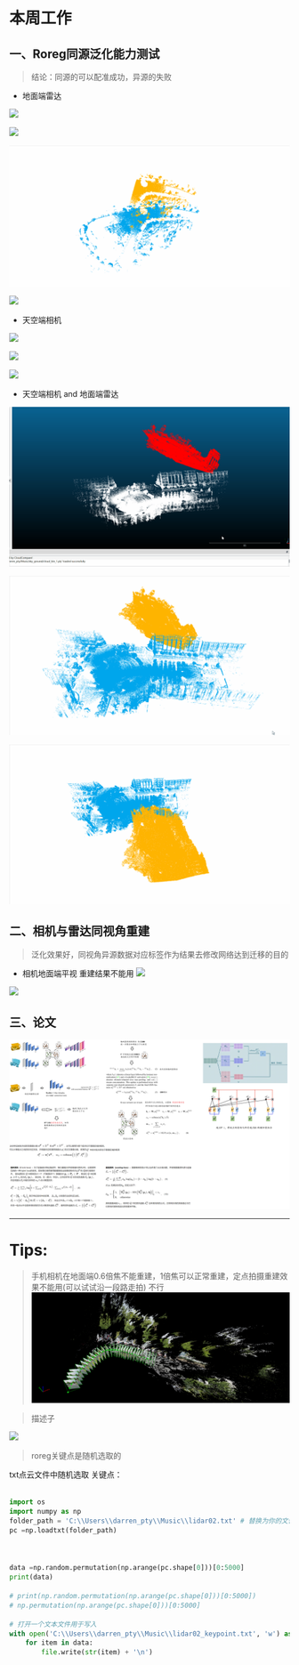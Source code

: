 # 本周工作

## 一、Roreg同源泛化能力测试
> 结论：同源的可以配准成功，异源的失败
- 地面端雷达

![](https://github.com/Darren-pty/Research/blob/main/Learning%20of%20way/Semester/picture/99.png) 

![](https://github.com/Darren-pty/Research/blob/main/Learning%20of%20way/Semester/picture/gif/1.gif) 

![](https://github.com/Darren-pty/Research/blob/main/Learning%20of%20way/Semester/picture/gif/2.gif) 

![](https://github.com/Darren-pty/Research/blob/main/Learning%20of%20way/Semester/picture/gif/3.gif) 

- 天空端相机

![](https://github.com/Darren-pty/Research/blob/main/Learning%20of%20way/Semester/picture/gif/4.gif) 

![](https://github.com/Darren-pty/Research/blob/main/Learning%20of%20way/Semester/picture/gif/5.gif) 


![](https://github.com/Darren-pty/Research/blob/main/Learning%20of%20way/Semester/picture/gif/6.gif) 


- 天空端相机 and 地面端雷达

![](https://github.com/Darren-pty/Research/blob/main/Learning%20of%20way/Semester/picture/gif/7.gif) 

![](https://github.com/Darren-pty/Research/blob/main/Learning%20of%20way/Semester/picture/gif/8.gif) 

![](https://github.com/Darren-pty/Research/blob/main/Learning%20of%20way/Semester/picture/gif/9.gif) 


## 二、相机与雷达同视角重建
> 泛化效果好，同视角异源数据对应标签作为结果去修改网络达到迁移的目的

- 相机地面端平视 重建结果不能用
![](https://github.com/Darren-pty/Research/blob/main/Learning%20of%20way/Semester/picture/gif/10.gif) 

![](https://github.com/Darren-pty/Research/blob/main/Learning%20of%20way/Semester/picture/gif/11.gif) 



## 三、论文

![PREDATOR: Registration of 3D Point Clouds with Low Overlap](https://github.com/Darren-pty/Research/blob/main/Learning%20of%20way/Semester/picture/101.png) 




--- 

# Tips:
> 手机相机在地面端0.6倍焦不能重建，1倍焦可以正常重建，定点拍摄重建效果不能用(可以试试沿一段路走拍)  不行
![](https://github.com/Darren-pty/Research/blob/main/Learning%20of%20way/Semester/picture/103.png) 



> 描述子

![](https://github.com/Darren-pty/Research/blob/main/Learning%20of%20way/Semester/picture/100.png) 




> roreg关键点是随机选取的

txt点云文件中随机选取 关键点：
```python

import os
import numpy as np
folder_path = 'C:\\Users\\darren_pty\\Music\\lidar02.txt' # 替换为你的文件夹路径
pc =np.loadtxt(folder_path)



data =np.random.permutation(np.arange(pc.shape[0]))[0:5000]
print(data)

# print(np.random.permutation(np.arange(pc.shape[0]))[0:5000])
# np.permutation(np.arange(pc.shape[0]))[0:5000]

# 打开一个文本文件用于写入
with open('C:\\Users\\darren_pty\\Music\\lidar02_keypoint.txt', 'w') as file:
    for item in data:
        file.write(str(item) + '\n')

```


